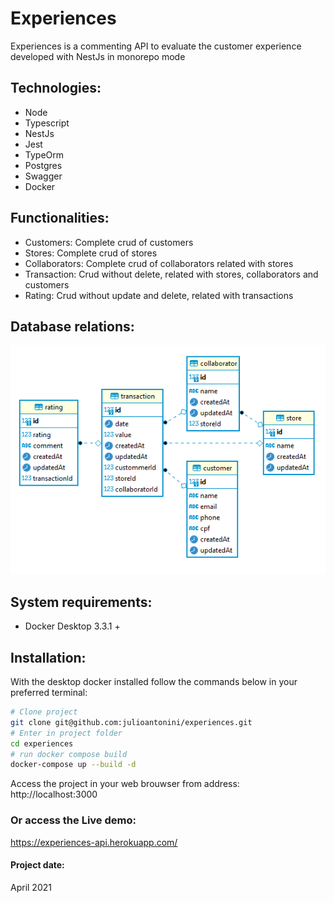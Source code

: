 # Experiences

Experiences is a commenting API to evaluate the customer experience developed with NestJs in monorepo mode

## Technologies:

- Node
- Typescript
- NestJs
- Jest
- TypeOrm
- Postgres
- Swagger
- Docker

## Functionalities:

- Customers:
  Complete crud of customers
- Stores:
  Complete crud of stores
- Collaborators:
  Complete crud of collaborators related with stores
- Transaction:
  Crud without delete, related with stores, collaborators and customers
- Rating:
  Crud without update and delete, related with transactions

## Database relations:

<div>
  <img src="./.github/database.png" width="548">
</div>

## System requirements:

- Docker Desktop 3.3.1 +

## Installation:

With the desktop docker installed follow the commands below in your preferred terminal:

```bash
# Clone project
git clone git@github.com:julioantonini/experiences.git
# Enter in project folder
cd experiences
# run docker compose build
docker-compose up --build -d
```

Access the project in your web brouwser from address:
http://localhost:3000

### Or access the Live demo:

https://experiences-api.herokuapp.com/

#### Project date:

April 2021
